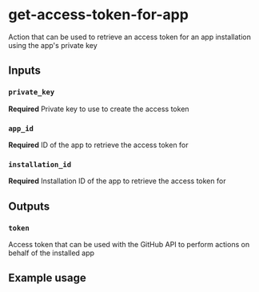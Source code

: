 # get-access-token-for-app
Action that can be used to retrieve an access token for an app installation using the app's private key

## Inputs

### `private_key`

**Required**  Private key to use to create the access token

### `app_id`

**Required**  ID of the app to retrieve the access token for

### `installation_id`

**Required**  Installation ID of the app to retrieve the access token for

## Outputs

### `token`

Access token that can be used with the GitHub API to perform actions on behalf of the installed app

## Example usage

